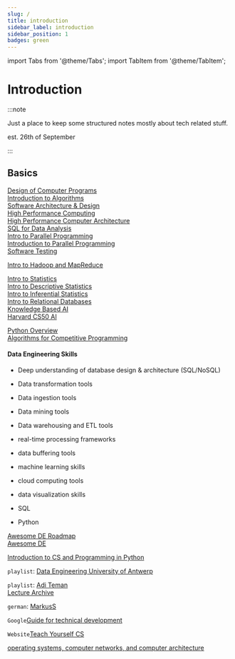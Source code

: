 ```yaml
---
slug: /
title: introduction
sidebar_label: introduction
sidebar_position: 1
badges: green
---
```


import Tabs from '@theme/Tabs';
import TabItem from '@theme/TabItem';

# Introduction

:::note

Just a place to keep some structured notes mostly about tech related stuff.

est. 26th of September

:::

## Basics
[Design of Computer Programs](https://www.youtube.com/playlist?list=PLAwxTw4SYaPnJVtPvZZ5zXj_wRBjH0FxX)  
[Introduction to Algorithms](https://www.youtube.com/playlist?list=PLAwxTw4SYaPk0SXKi0ARnhK5zhZcA4yDU)  
[Software Architecture & Design](https://www.youtube.com/playlist?list=PLAwxTw4SYaPkMTetlG7xKWaI5ZAZFX8fL)  
[High Performance Computing](https://www.youtube.com/playlist?list=PLAwxTw4SYaPk8NaXIiFQXWK6VPnrtMRXC)  
[High Performance Computer Architecture](https://www.youtube.com/playlist?list=PLAwxTw4SYaPmqpjgrmf4-DGlaeV0om4iP)  
[SQL for Data Analysis](https://www.youtube.com/playlist?list=PLAwxTw4SYaPmYmOSXJjwfeZXcqIyYFb0d)  
[Intro to Parallel Programming](https://www.youtube.com/playlist?list=PLAwxTw4SYaPnFKojVQrmyOGFCqHTxfdv2)  
[Introduction to Parallel Programming](https://www.youtube.com/playlist?list=PLAwxTw4SYaPm0z11jGTXRF7RuEEAgsIwH)  
[Software Testing](https://www.youtube.com/playlist?list=PLAwxTw4SYaPkWVHeC_8aSIbSxE_NXI76g)  

[Intro to Hadoop and MapReduce](https://www.youtube.com/playlist?list=PLAwxTw4SYaPkXJ6LAV96gH8yxIfGaN3H-)  

[Intro to Statistics](https://www.youtube.com/playlist?list=PLAwxTw4SYaPnYdzOgKRoTNYwmvjUDH_pt)  
[Intro to Descriptive Statistics](https://www.youtube.com/playlist?list=PLAwxTw4SYaPn22DmaF6x8JtG4TeWOJk_1)  
[Intro to Inferential Statistics](https://www.youtube.com/playlist?list=PLAwxTw4SYaPnVUrK_vL3r9tP6kuwAEzgQ)  
[Intro to Relational Databases](https://www.youtube.com/playlist?list=PLAwxTw4SYaPm4R6j_wzVOCV9fJaiQDYx4)  
[Knowledge Based AI](https://www.youtube.com/playlist?list=PLAwxTw4SYaPkdANSntXhY0btWkpPglDGD)  
[Harvard CS50 AI](https://www.youtube.com/watch?v=5NgNicANyqM)  

[Python Overview](../computer-science/programming/programming-languages/python/overview.md)  
[Algorithms for Competitive Programming](https://cp-algorithms.com/)  

#### Data Engineering Skills
- Deep understanding of database design & architecture (SQL/NoSQL)
- Data transformation tools
- Data ingestion tools
- Data mining tools
- Data warehousing and ETL tools
- real-time processing frameworks
- data buffering tools
- machine learning skills
- cloud computing tools
- data visualization skills

- SQL
- Python

[Awesome DE Roadmap](https://awesomedataengineering.com/)  
[Awesome DE](https://github.com/igorbarinov/awesome-data-engineering)  

[Introduction to CS and Programming in Python](https://www.youtube.com/playlist?list=PLUl4u3cNGP63WbdFxL8giv4yhgdMGaZNA)  


`playlist`: [Data Engineering University of Antwerp](https://www.youtube.com/playlist?list=PLbiJKrXiiH5srEUZcXoicNhMaqKgKHlTJ)  

`playlist`: [Adi Teman](https://www.youtube.com/@AdiTeman/playlists)  
[Lecture Archive](https://www.youtube.com/@LectureArchive)  

`german`: [MarkusS](https://www.youtube.com/@hackandcode9869/featured)  

`Google`[Guide for technical development](https://techdevguide.withgoogle.com/)  

`Website`[Teach Yourself CS](https://teachyourselfcs.com/)  

[operating systems, computer networks, and computer architecture](https://www.youtube.com/@jochenschiller9521/videos)  

